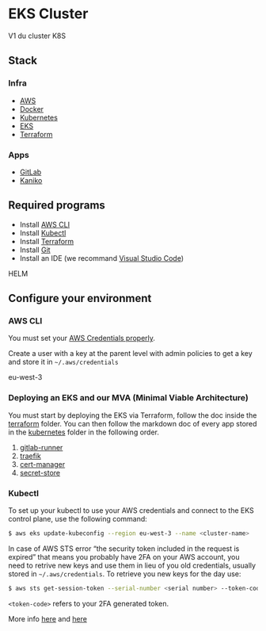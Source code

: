 # EKS Cluster

V1 du cluster K8S

## Stack 

### Infra
  - [AWS](https://aws.amazon.com/)
  - [Docker](https://www.docker.com/)
  - [Kubernetes](https://kubernetes.io/)
  - [EKS](https://docs.aws.amazon.com/eks/latest/userguide/what-is-eks.html)
  - [Terraform](https://nodejs.org/en/)
### Apps
  - [GitLab](https://gitlab.com/)
  - [Kaniko](https://cloud.google.com/blog/products/containers-kubernetes/introducing-kaniko-build-container-images-in-kubernetes-and-google-container-builder-even-without-root-access)


## Required programs
- Install [AWS CLI](https://docs.aws.amazon.com/cli/latest/userguide/getting-started-install.html)
- Install [Kubectl](https://kubernetes.io/docs/tasks/tools/install-kubectl-windows/)
- Install [Terraform](https://learn.hashicorp.com/tutorials/terraform/install-cli)
- Install [Git](https://git-scm.com/downloads)
- Install an IDE (we recommand [Visual Studio Code](https://code.visualstudio.com/Download))

HELM

## Configure your environment

### AWS CLI
You must set your [AWS Credentials properly](https://docs.aws.amazon.com/cli/latest/userguide/cli-configure-files.html).

Create a user with a key at the parent level with admin policies to get a key and store it in `~/.aws/credentials`

eu-west-3

### Deploying an EKS and our MVA (Minimal Viable Architecture)

You must start by deploying the EKS via Terraform, follow the doc inside the [terraform](./terraform#terraform) folder. You can then follow the markdown doc of every app stored in the [kubernetes](./kubernetes#kubernetes) folder in the following order.

1) [gitlab-runner](./kubernetes/gitlab-runner/#gitlab-runner)
2) [traefik](./kubernetes/traefik/#traefik)
3) [cert-manager](./kubernetes/cert-manager/#cert-manager)
4) [secret-store](./kubernetes/secrets-store-csi-driver/#secret-store)

### Kubectl
To set up your kubectl to use your AWS credentials and connect to the EKS control plane, use the following command:

```bash
$ aws eks update-kubeconfig --region eu-west-3 --name <cluster-name>
```
In case of AWS STS error “the security token included in the request is expired” that means you probably have 2FA on your AWS account, you need to retrive new keys and use them in lieu of you old credentials, usually stored in `~/.aws/credentials`. To retrieve you new keys for the day use:

```bash
$ aws sts get-session-token --serial-number <serial number> --token-code <token-code>
```
`<token-code>` refers to your 2FA generated token.

More info [here](https://aws.amazon.com/premiumsupport/knowledge-center/sts-iam-token-expired/) and [here](https://bobbyhadz.com/blog/aws-cli-security-token-included-request-invalid)
